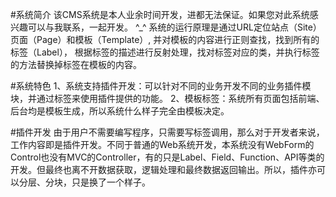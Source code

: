 #系统简介
    该CMS系统是本人业余时间开发，进都无法保证。如果您对此系统感兴趣可以与我联系，一起开发。 ^_^
    系统的运行原理是通过URL定位站点（Site）页面（Page）和模板（Template）,
    并对模板的内容进行正则查找，找到所有的标签（Label），
    根据标签的描述进行反射处理，找对标签对应的类，并执行标签的方法替换掉标签在模板的内容。
    
#系统特色
    1、系统支持插件开发：可以针对不同的业务开发不同的业务插件模块，并通过标签来使用插件提供的功能。
    2、模板标签：系统所有页面包括前端、后台均是模板生成，所以系统什么样子完全由模板决定。

#插件开发
    由于用户不需要编写程序，只需要写标签调用，那么对于开发者来说，工作内容即是插件开发。不同于普通的Web系统开发，本系统没有WebForm的Control也没有MVC的Controller，有的只是Label、Field、Function、API等类的开发。但最终也离不开数据获取，逻辑处理和最终数据返回输出。所以，插件亦可以分层、分块，只是换了一个样子。
